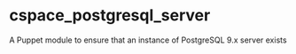 cspace_postgresql_server
========================

 A Puppet module to ensure that an instance of PostgreSQL 9.x server exists 
